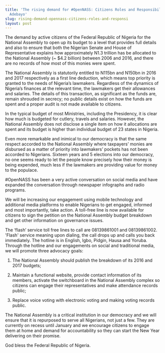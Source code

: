 ```yaml
---
title: 'The rising demand for #OpenNASS: Citizens Roles and Responsibility! – Ishola
  Adebayo'
slug: rising-demand-opennass-citizens-roles-and-responsi
layout: post
---
```


The demand by active citizens of the Federal Republic of Nigeria for the National Assembly to open up its budget to a level that provides full details and also to ensure that both the Nigerian Senate and House of Representative explains how approximately N1.3 trillion has be allocated to the National Assembly (~ $4.2 billion) between 2006 and 2016, and there are no records of how most of this monies were spent.

The National Assembly is statutorily entitled to N115bn and N150bn in 2016 and 2017 respectively as a first line deduction, which means top priority is granted to the needs of Nigeria’s lawmakers. Regardless of the dynamics of Nigeria’s finances at the relevant time, the lawmakers get their allowances and salaries. The details of this transaction, as significant as the funds are, remain shrouded in secrecy; no public details exist on how the funds are spent and a proper audit is not made available to citizens. 

In the typical budget of most Ministries, including the Presidency, it is clear how much is budgeted for cutlery, travels and salaries. However, the National Assembly does not disclose a single item on how it allocations are spent and its budget is higher than individual budget of 23 states in Nigeria. 

Even more remarkable and inimical to our democracy is that the same respect accorded to the National Assembly where taxpayers’ monies are disbursed as a matter of priority into lawmakers’ pockets has not been accorded to Nigerians. Sixteen years and 5 elections into our democracy, no one seems ready to let the people know precisely how their money is being expended, much less if the lawmakers are providing value for money to the populace.

#OpenNASS has been a very active conversation on social media and have expanded the conversation through newspaper infographs and radio programs.

We will be increasing our engagement using mobile technology and additional media platforms to enable Nigerians to get engaged, informed and most importantly, take action. A toll-free line is now available for citizens to sign the petition on the National Assembly budget breakdown and get other information on governance issues.

The ‘flash’ service toll free lines to call are 08139861001 and 08139861002. 'Flash' service meaning upon dialing, the call drops up and calls you back immediately. The hotline is in English, Igbo, Pidgin, Hausa and Yoruba. Through the hotline and our engagements on social and traditional media, we will promote three advocacy goals:

1.	The National Assembly should publish the breakdown of its 2016 and 2017  budgets;

2.	Maintain a functional website, provide contact information of its members, activate the switchboard in the National Assembly complex so citizens can engage their representatives and make attendance records public;

3.	Replace voice voting with electronic voting and making voting records public.

The National Assembly is a critical institution in our democracy and we will ensure that it is repurposed to serve all Nigerians, not just a few. They are currently on recess until January and we encourage citizens to engage them at home and demand for accountability so they can start the New Year delivering on their promise.

God bless the Federal Republic of Nigeria.
